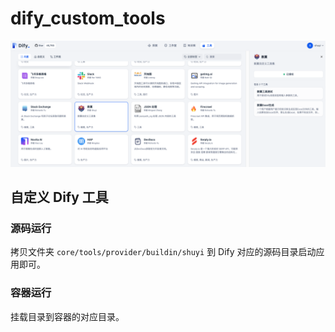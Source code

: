 # dify_custom_tools

![preview.png](./images/preview.png)

## 自定义 Dify 工具
### 源码运行
拷贝文件夹 `core/tools/provider/buildin/shuyi` 到 Dify 对应的源码目录启动应用即可。

### 容器运行
挂载目录到容器的对应目录。

